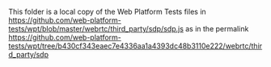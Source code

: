 This folder is a local copy of the Web Platform Tests files in
https://github.com/web-platform-tests/wpt/blob/master/webrtc/third_party/sdp/sdp.js
as in the permalink
https://github.com/web-platform-tests/wpt/tree/b430cf343eaec7e4336aa1a4393dc48b3110e222/webrtc/third_party/sdp
